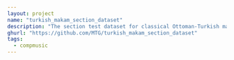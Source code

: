 ```yaml
---
layout: project
name: "turkish_makam_section_dataset"
description: "The section test dataset for classical Ottoman-Turkish makam music"
ghurl: "https://github.com/MTG/turkish_makam_section_dataset"
tags:
  - compmusic
---
```

